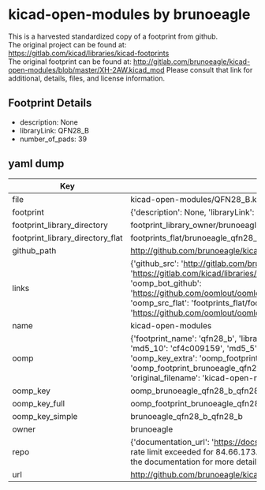 # kicad-open-modules by brunoeagle  
This is a harvested standardized copy of a footprint from github.  
The original project can be found at:  
https://gitlab.com/kicad/libraries/kicad-footprints  
The original footprint can be found at:
http://gitlab.com/brunoeagle/kicad-open-modules/blob/master/XH-2AW.kicad_mod
Please consult that link for additional, details, files, and license information.  
## Footprint Details
* description: None  
* libraryLink: QFN28_B  
* number_of_pads: 39  
## yaml dump  
| Key | Value |  
| --- | --- |  
| file | kicad-open-modules/QFN28_B.kicad_mod |  
| footprint | {'description': None, 'libraryLink': 'QFN28_B', 'number_of_pads': 39} |  
| footprint_library_directory | footprint_library_owner/brunoeagle_kicad-open-modules |  
| footprint_library_directory_flat | footprints_flat/brunoeagle_qfn28_b_qfn28_b/working |  
| github_path | http://github.com/brunoeagle/kicad-open-modules/blob/master/QFN28_B.kicad_mod |  
| links | {'github_src': 'http://gitlab.com/brunoeagle/kicad-open-modules/blob/master/XH-2AW.kicad_mod', 'github_src_repo': 'https://gitlab.com/kicad/libraries/kicad-footprints', 'oomp_bot': 'footprints/brunoeagle_qfn28_b_qfn28_b/working', 'oomp_bot_github': 'https://github.com/oomlout/oomlout_oomp_footprint_bot/tree/main/footprints/brunoeagle_qfn28_b_qfn28_b/working', 'oomp_src_flat': 'footprints_flat/footprints_flat/brunoeagle_qfn28_b_qfn28_b/working', 'oomp_src_flat_github': 'https://github.com/oomlout/oomlout_oomp_footprint_src/tree/main/footprints_flat/brunoeagle_qfn28_b_qfn28_b/working'} |  
| name | kicad-open-modules |  
| oomp | {'footprint_name': 'qfn28_b', 'library_name': 'qfn28_b_kicad_mod', 'md5': 'cf4c0091597350d4fffdca7ea1f09379', 'md5_10': 'cf4c009159', 'md5_5': 'cf4c0', 'md5_6': 'cf4c00', 'oomp_key': 'oomp_brunoeagle_qfn28_b_qfn28_b', 'oomp_key_extra': 'oomp_footprint_brunoeagle_qfn28_b_qfn28_b', 'oomp_key_full': 'oomp_footprint_brunoeagle_qfn28_b_qfn28_b_cf4c00', 'oomp_key_simple': 'brunoeagle_qfn28_b_qfn28_b', 'original_filename': 'kicad-open-modules/QFN28_B.kicad_mod', 'owner_name': 'brunoeagle'} |  
| oomp_key | oomp_brunoeagle_qfn28_b_qfn28_b |  
| oomp_key_full | oomp_footprint_brunoeagle_qfn28_b_qfn28_b |  
| oomp_key_simple | brunoeagle_qfn28_b_qfn28_b |  
| owner | brunoeagle |  
| repo | {'documentation_url': 'https://docs.github.com/rest/overview/resources-in-the-rest-api#rate-limiting', 'message': "API rate limit exceeded for 84.66.173.59. (But here's the good news: Authenticated requests get a higher rate limit. Check out the documentation for more details.)"} |  
| url | http://github.com/brunoeagle/kicad-open-modules |  

